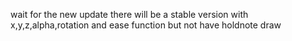 wait for the new update
there will be a stable version with x,y,z,alpha,rotation and ease function
but not have holdnote draw
